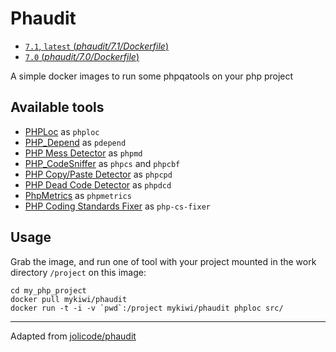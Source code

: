 # Phaudit

- [`7.1`, `latest` (*phaudit/7.1/Dockerfile*)](https://github.com/mykiwi/dockerfiles/tree/master/phaudit/7.1/Dockerfile)
- [`7.0` (*phaudit/7.0/Dockerfile*)](https://github.com/mykiwi/dockerfiles/tree/master/phaudit/7.0/Dockerfile)

A simple docker images to run some phpqatools on your php project

## Available tools

* [PHPLoc](http://github.com/sebastianbergmann/phploc) as `phploc`
* [PHP_Depend](http://pdepend.org/) as `pdepend`
* [PHP Mess Detector](http://phpmd.org/) as `phpmd`
* [PHP_CodeSniffer](http://pear.php.net/PHP_CodeSniffer) as `phpcs` and `phpcbf`
* [PHP Copy/Paste Detector](http://github.com/sebastianbergmann/phpcpd) as `phpcpd`
* [PHP Dead Code Detector](http://github.com/sebastianbergmann/phpdcd) as `phpdcd`
* [PhpMetrics](http://www.phpmetrics.org/) as `phpmetrics`
* [PHP Coding Standards Fixer](http://cs.sensiolabs.org/) as `php-cs-fixer`

## Usage

Grab the image, and run one of tool with your project mounted in the work directory `/project` on this image:

```
cd my_php_project
docker pull mykiwi/phaudit
docker run -t -i -v `pwd`:/project mykiwi/phaudit phploc src/
```

---

Adapted from [jolicode/phaudit](https://hub.docker.com/r/jolicode/phaudit/)

